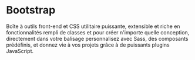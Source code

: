 # Bootstrap
Boîte à outils front-end et CSS utilitaire puissante, extensible et riche en fonctionnalités rempli de classes et pour créer n'importe quelle conception, directement dans votre balisage personnalisez avec Sass, des composants prédéfinis, et donnez vie à vos projets grâce à de puissants plugins JavaScript.

